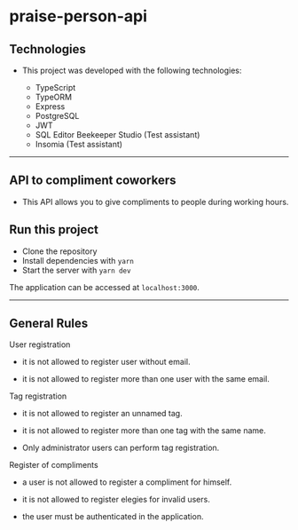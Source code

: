 # praise-person-api

## Technologies
- This project was developed with the following technologies:
    
    - TypeScript
    - TypeORM
    - Express
    - PostgreSQL
    - JWT
    - SQL Editor Beekeeper Studio (Test assistant)
    - Insomia (Test assistant)

<hr>

## API to compliment coworkers
- This API allows you to give compliments to people during working hours.

## Run this project
- Clone the repository
- Install dependencies with `yarn`
- Start the server with `yarn dev`

The application can be accessed at `localhost:3000`.

<hr>

## General Rules
User registration

- it is not allowed to register user without email.

- it is not allowed to register more than one user with the same email.

Tag registration

- it is not allowed to register an unnamed tag.

- it is not allowed to register more than one tag with the same name.

- Only administrator users can perform tag registration.

Register of compliments

- a user is not allowed to register a compliment for himself.

- it is not allowed to register elegies for invalid users.

- the user must be authenticated in the application.